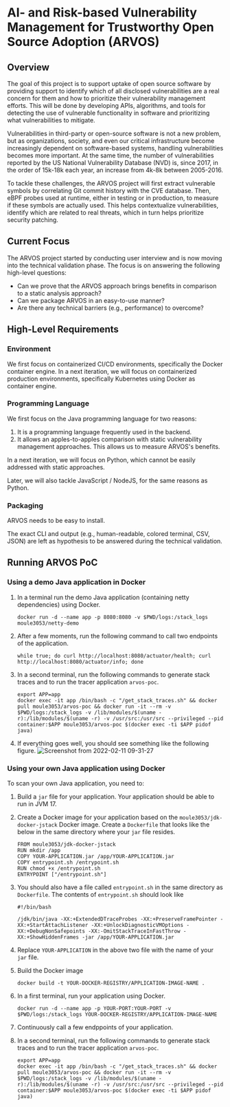 # AI- and Risk-based Vulnerability Management for Trustworthy Open Source Adoption (ARVOS)

## Overview

The goal of this project is to support uptake of open source software by providing support to identify which of all disclosed vulnerabilities are a real concern for them and how to prioritize their vulnerability management efforts. This will be done by developing APIs, algorithms, and tools for detecting the use of vulnerable functionality in software and prioritizing what vulnerabilities to mitigate.

Vulnerabilities in third-party or open-source software is not a new problem, but as organizations, society, and even our critical infrastructure become increasingly dependent on software-based systems, handling vulnerabilities becomes more important. At the same time, the number of vulnerabilities reported by the US National Vulnerability Database (NVD) is, since 2017, in the order of 15k-18k each year, an increase from 4k-8k between 2005-2016.

To tackle these challenges, the ARVOS project will first extract vulnerable symbols by correlating Git commit history with the CVE database.
Then, eBPF probes used at runtime, either in testing or in production, to measure if these symbols are actually used.
This helps contextualize vulnerabilities, identify which are related to real threats, which in turn helps prioritize security patching.

## Current Focus

The ARVOS project started by conducting user interview and is now moving into the technical validation phase.
The focus is on answering the following high-level questions:

* Can we prove that the ARVOS approach brings benefits in comparison to a static analysis approach?
* Can we package ARVOS in an easy-to-use manner?
* Are there any technical barriers (e.g., performance) to overcome?

## High-Level Requirements

### Environment

We first focus on containerized CI/CD environments, specifically the Docker container engine.
In a next iteration, we will focus on containerized production environments, specifically Kubernetes using Docker as container engine.

### Programming Language

We first focus on the Java programming language for two reasons:

1. It is a programming language frequently used in the backend.
2. It allows an apples-to-apples comparison with static vulnerability management approaches. This allows us to measure ARVOS's benefits.

In a next iteration, we will focus on Python, which cannot be easily addressed with static approaches.

Later, we will also tackle JavaScript / NodeJS, for the same reasons as Python.

### Packaging

ARVOS needs to be easy to install.

The exact CLI and output (e.g., human-readable, colored terminal, CSV, JSON) are left as hypothesis to be answered during the technical validation.

## Running ARVOS PoC

### Using a demo Java application in Docker

1. In a terminal run the demo Java application (containing netty dependencies) using Docker.

    ```
    docker run -d --name app -p 8080:8080 -v $PWD/logs:/stack_logs moule3053/netty-demo
    ```
2. After a few moments, run the following command to call two endpoints of the application.

    ```
    while true; do curl http://localhost:8080/actuator/health; curl http://localhost:8080/actuator/info; done
    ```
3. In a second terminal, run the following commands to generate stack traces and to run the tracer application `arvos-poc`.

    ```
    export APP=app
    docker exec -it app /bin/bash -c "/get_stack_traces.sh" && docker pull moule3053/arvos-poc && docker run -it --rm -v $PWD/logs:/stack_logs -v /lib/modules/$(uname -r):/lib/modules/$(uname -r) -v /usr/src:/usr/src --privileged --pid container:$APP moule3053/arvos-poc $(docker exec -ti $APP pidof java)
    ```
4. If everything goes well, you should see something like the following figure.
   ![Screenshot from 2022-02-11 09-31-27](https://user-images.githubusercontent.com/14330171/153579834-872f6007-ff5a-43aa-8898-6613cd350ce0.png)

### Using your own Java application using Docker

To scan your own Java application, you need to:

1. Build a `jar` file for your application. Your application should be able to run in JVM 17.
2. Create a Docker image for your application based on the `moule3053/jdk-docker-jstack` Docker image. Create a `Dockerfile` that looks like the below in the same directory where your `jar` file resides.
    ```
    FROM moule3053/jdk-docker-jstack
    RUN mkdir /app
    COPY YOUR-APPLICATION.jar /app/YOUR-APPLICATION.jar
    COPY entrypoint.sh /entrypoint.sh
    RUN chmod +x /entrypoint.sh
    ENTRYPOINT ["/entrypoint.sh"]
    ```
3. You should also have a file called `entrypoint.sh` in the same directory as `Dockerfile`. The contents of `entrypoint.sh` should look like
    ```
    #!/bin/bash

    /jdk/bin/java -XX:+ExtendedDTraceProbes -XX:+PreserveFramePointer -XX:+StartAttachListener -XX:+UnlockDiagnosticVMOptions -XX:+DebugNonSafepoints -XX:-OmitStackTraceInFastThrow -XX:+ShowHiddenFrames -jar /app/YOUR-APPLICATION.jar
    ```
4. Replace `YOUR-APPLICATION` in the above two file with the name of your `jar` file.
5. Build the Docker image
    ```
    docker build -t YOUR-DOCKER-REGISTRY/APPLICATION-IMAGE-NAME .
    ```
6. In a first terminal, run your application using Docker.
    ```
    docker run -d --name app -p YOUR-PORT:YOUR-PORT -v $PWD/logs:/stack_logs YOUR-DOCKER-REGISTRY/APPLICATION-IMAGE-NAME
    ```
7. Continuously call a few endppoints of your application.
8. In a second terminal, run the following commands to generate stack traces and to run the tracer application `arvos-poc`.

    ```
    export APP=app
    docker exec -it app /bin/bash -c "/get_stack_traces.sh" && docker pull moule3053/arvos-poc && docker run -it --rm -v $PWD/logs:/stack_logs -v /lib/modules/$(uname -r):/lib/modules/$(uname -r) -v /usr/src:/usr/src --privileged --pid container:$APP moule3053/arvos-poc $(docker exec -ti $APP pidof java)
    ``` 
